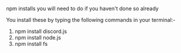 
npm installs you will need to do if you haven't done so already

You install these by typing the following commands in your terminal:-
1. npm install discord.js
2. npm install node.js
3. npm install fs